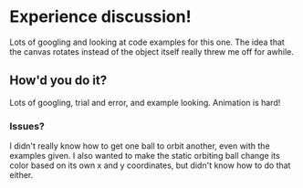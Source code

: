 # Experience discussion!
Lots of googling and looking at code examples for this one. The idea that the
canvas rotates instead of the object itself really threw me off for awhile.
## How'd you do it?
Lots of googling, trial and error, and example looking. Animation is hard!
### Issues?
I didn't really know how to get one ball to orbit another, even with the examples
given. I also wanted to make the static orbiting ball change its color based on its
own x and y coordinates, but didn't know how to do that either.

